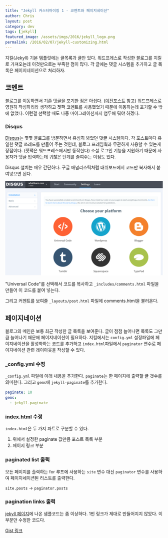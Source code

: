 ```yaml
---
title: "Jekyll 커스터마이징 1 - 코멘트와 페이지네이션"
author: Chris
layout: post
category: dev
tags: [jekyll]
featured_image: /assets/imgs/2016/jekyll_logo.png
permalink: /2016/02/07/jekyll-customizing.html
---
```


지킬(Jekyll) 기본 템플릿에는 글목록과 글만 있다. 워드프레스로 작성한 블로그를 지킬로 가져오는데 이것만으로는
부족한 점이 많다. 각 글에는 댓글 시스템을 추가하고 글 목록은 페이지네이션으로 처리하자.

## 코멘트

블로그를 이동하면서 기존 댓글을 포기한 점은 아쉽다. ([이전포스트](http://whatilearn.com/2016/02/07/from-wordpress-to-jekyll.html) 참고)
워드프레스로 영원히 작성하리라 생각하고 젯팩 코멘트를 사용했었기 때문에 이동하는데 포기할 수 밖에 없었다.
이런걸 선택할 때도 나중 마이그레이션까지 염두해 둬야 하겠다.

### Disqus

[Disqus](https://disqus.com)는 몇몇 블로그를 방문하면서 유심히 봐았던 댓글 시스템이다. 각 포스트마다 유일한 댓글 쓰레드를
만들어 주는 것인데, 블로그 프레임웍과 무관하게 사용할 수 있는게 장점이다. (젯팩은 워드프레스에서만 동작한다)
소셜 로그인 기능을 지원하기 때문에 사용자가 댓글 입력하는데 귀찮은 단계를 줄여주는 이점도 있다.

Disqus 설치는 매우 간단하다. 구글 애널리스틱처럼 대쉬보드에서 코드만 복사해서 붙여넣으면
된다.

![disqus admin](/assets/imgs/2016/disqus-admin.png)

"Universal Code"를 선택해서 코드를 복사하고 `_includes/comments.html` 파일을 만들어 이 코드를 붙여 넣는다.

그리고 커멘트를 보여줄 `_layouts/post.html` 파일에 comments.html을 불러온다.

## 페이지네이션

블로그의 메인은 보통 최근 작성한 글 목록을 보여준다. 글이 점점 늘어나면 목록도 그만큼 늘어나기 때문에
페이지네이션이 필요하다. 지킬에서는 `config.yml` 설정파일에 페이지네이션을 활성화하는 코드를 추가하고
`index.html`파일에서 `paginator` 변수로 페이지네이션 관련 레이아웃을 작성할 수 있다.

### \_config.yml 수정

`_config.yml` 파일에 아래 내용을 추가한다. `paginate`는 한 페이지에 출력할 글 갯수를 의미한다.
그리고 `gems`에 `jekyll-paginate`를 추가한다.

```yaml
paginate: 10
gems:
  - jekyll-paginate
```

### index.html 수정

`index.html`은 두 가지 파트로 구분할 수 있다.

1. 위에서 설정한 paginate 값만큼 포스트 목록 부분
1. 페이지 링크 부분

### paginated list 출력

모든 페이지를 출력하는 for 루프에 사용하는 `site` 변수 대신 `paginator` 변수를 사용하여 페이지네이션된 리스트를 출력한다.

`site.posts` -> `paginator.posts`

### pagination links 출력

[jekyll 페이지](http://jekyllrb.com/docs/pagination/)에 나온 샘플코드는 좀 이상하다.
1번 링크가 제대로 만들어지지 않았다. 이 부분만 수정한 코드다.

[Gist 링크](https://gist.github.com/jeonghwan-kim/113be09ca20860d67b8c.js)

<script src="https://gist.github.com/jeonghwan-kim/113be09ca20860d67b8c.js"></script>
